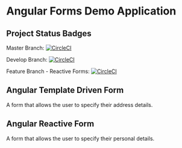 # Angular Forms Demo Application

## Project Status Badges

Master Branch: [![CircleCI](https://circleci.com/gh/Keanu-Ellwood-DVT/angular-forms-demo/tree/master.svg?style=svg&circle-token=12dfe3208a3a2a0bb6dd920af0a38436e945ba2d)](https://circleci.com/gh/Keanu-Ellwood-DVT/angular-forms-demo/tree/master)

Develop Branch: [![CircleCI](https://circleci.com/gh/Keanu-Ellwood-DVT/angular-forms-demo/tree/develop.svg?style=svg&circle-token=12dfe3208a3a2a0bb6dd920af0a38436e945ba2d)](https://circleci.com/gh/Keanu-Ellwood-DVT/angular-forms-demo/tree/develop)

Feature Branch - Reactive Forms: [![CircleCI](https://circleci.com/gh/Keanu-Ellwood-DVT/angular-forms-demo/tree/feature%2Freactive-form.svg?style=svg&circle-token=12dfe3208a3a2a0bb6dd920af0a38436e945ba2d)](https://circleci.com/gh/Keanu-Ellwood-DVT/angular-forms-demo/tree/feature%2Freactive-form)

## Angular Template Driven Form

A form that allows the user to specify their address details.

## Angular Reactive Form

A form that allows the user to specify their personal details.
